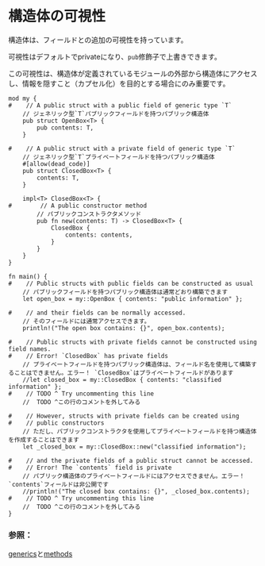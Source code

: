 # <!--Struct visibility--> 構造体の可視性

<!--Structs have an extra level of visibility with their fields.-->
構造体は、フィールドとの追加の可視性を持っています。
<!--The visibility defaults to private, and can be overridden with the `pub` modifier.-->
可視性はデフォルトでprivateになり、`pub`修飾子で上書きできます。
<!--This visibility only matters when a struct is accessed from outside the module where it is defined, and has the goal of hiding information (encapsulation).-->
この可視性は、構造体が定義されているモジュールの外部から構造体にアクセスし、情報を隠すこと（カプセル化）を目的とする場合にのみ重要です。

```rust,editable
mod my {
#    // A public struct with a public field of generic type `T`
    // ジェネリック型`T`パブリックフィールドを持つパブリック構造体
    pub struct OpenBox<T> {
        pub contents: T,
    }

#    // A public struct with a private field of generic type `T`
    // ジェネリック型`T`プライベートフィールドを持つパブリック構造体
    #[allow(dead_code)]
    pub struct ClosedBox<T> {
        contents: T,
    }

    impl<T> ClosedBox<T> {
#        // A public constructor method
        // パブリックコンストラクタメソッド
        pub fn new(contents: T) -> ClosedBox<T> {
            ClosedBox {
                contents: contents,
            }
        }
    }
}

fn main() {
#    // Public structs with public fields can be constructed as usual
    // パブリックフィールドを持つパブリック構造体は通常どおり構築できます
    let open_box = my::OpenBox { contents: "public information" };

#    // and their fields can be normally accessed.
    // そのフィールドには通常アクセスできます。
    println!("The open box contains: {}", open_box.contents);

#    // Public structs with private fields cannot be constructed using field names.
#    // Error! `ClosedBox` has private fields
    // プライベートフィールドを持つパブリック構造体は、フィールド名を使用して構築することはできません。エラー！ `ClosedBox`はプライベートフィールドがあります
    //let closed_box = my::ClosedBox { contents: "classified information" };
#    // TODO ^ Try uncommenting this line
    //  TODO ^この行のコメントを外してみる

#    // However, structs with private fields can be created using
#    // public constructors
    // ただし、パブリックコンストラクタを使用してプライベートフィールドを持つ構造体を作成することはできます
    let _closed_box = my::ClosedBox::new("classified information");

#    // and the private fields of a public struct cannot be accessed.
#    // Error! The `contents` field is private
    // パブリック構造体のプライベートフィールドにはアクセスできません。エラー！ `contents`フィールドは非公開です
    //println!("The closed box contains: {}", _closed_box.contents);
#    // TODO ^ Try uncommenting this line
    //  TODO ^この行のコメントを外してみる
}
```

### <!--See also:--> 参照：

<!--[generics][generics] and [methods][methods]-->
[generics][generics]と[methods][methods]

<!--[generics]: generics.html
 [methods]: fn/methods.html
-->
[generics]: generics.html
 [methods]: fn/methods.html

